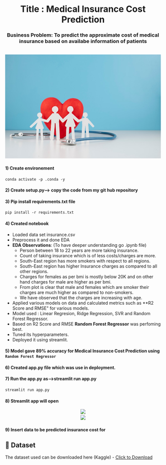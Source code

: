 <h1 align="center">Title : Medical Insurance Cost Prediction</h1>

<div align= "center">
    <h3>Business Problem: To predict the approximate cost of medical insurance based on availabe information of patients</h3><br>
    <img src=https://github.com/Singhyash9009/Medical_Insurance_Cost/blob/main/image_3.jpg >
</div>

#### 1) Create environement
```
conda activate -p .conda -y
```
#### 2) Create setup.py--> copy the code from my git hub repository
#### 3) Pip install requirements.txt file
```
pip install -r requirements.txt

```
#### 4) Created notebook
* Loaded data set insurance.csv
* Preprocess it and done EDA
* **EDA Observations**: (To have deeper understanding go .ipynb file)
  * Person between 18 to 22 years are more taking insurance.
  * Count of taking insurance which is of less costs/charges are more.
  * South-East region has more smokers with respect to all regions.
  * South-East region has higher Insurance charges as compared to all other regions.
  * Charges for females as per bmi is mostly below 20K and on other hand charges for male are higher as per bmi.
  * From plot is clear that male and females which are smoker their charges are much higher as compared to non-smokers.
  * We have observed that the charges are increasing with age.
* Applied various models on data and calculated metrics such as **R2 Score and RMSE" for various models.
* Model used : Linear Regresion, Ridge Regression, SVR and Random Forest Regressor.
* Based on R2 Score and RMSE **Random Forest Regressor** was perfoming best.
* Tuned its hyperparameters.
* Deployed it using streamlit.

#### 5) Model gave 89% accuracy for Medical Insurance Cost Prediction using <code>Random Forest Regressor</code>

#### 6) Created app.py file which was use in deployment.

#### 7) Run the app.py as-->streamlit run app.py
```
streamlit run app.py
```
#### 8) Streamlit app will open
<div align= "center">
  <img src=(https://github.com/Singhyash9009/Medical_Insurance_Cost/blob/main/image_2.png)><br>

  <img src=(https://github.com/Singhyash9009/Medical_Insurance_Cost/blob/main/image_1.png)>
</div>

#### 9) Insert data to be predicted insurance cost for

## :file_folder: Dataset
The dataset used can be downloaded here (Kaggle) - [Click to Download](https://www.kaggle.com/mirichoi0218/insurance)



